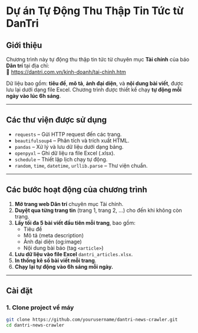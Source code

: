 #  Dự án Tự Động Thu Thập Tin Tức từ DanTri

##  Giới thiệu
Chương trình này tự động thu thập tin tức từ chuyên mục **Tài chính** của báo **Dân trí** tại địa chỉ:  
🔗 https://dantri.com.vn/kinh-doanh/tai-chinh.htm

Dữ liệu bao gồm: **tiêu đề**, **mô tả**, **ảnh đại diện**, và **nội dung bài viết**, được lưu lại dưới dạng file Excel. Chương trình được thiết kế chạy **tự động mỗi ngày vào lúc 6h sáng**.

---

##  Các thư viện được sử dụng

- `requests` – Gửi HTTP request đến các trang.
- `beautifulsoup4` – Phân tích và trích xuất HTML.
- `pandas` – Xử lý và lưu dữ liệu dưới dạng bảng.
- `openpyxl` – Ghi dữ liệu ra file Excel (.xlsx).
- `schedule` – Thiết lập lịch chạy tự động.
- `random`, `time`, `datetime`, `urllib.parse` – Thư viện chuẩn.

---

##  Các bước hoạt động của chương trình

1. **Mở trang web Dân trí** chuyên mục Tài chính.
2. **Duyệt qua từng trang tin** (trang 1, trang 2, …) cho đến khi không còn trang.
3. **Lấy tối đa 5 bài viết đầu tiên mỗi trang**, bao gồm:
   - Tiêu đề
   - Mô tả (meta description)
   - Ảnh đại diện (og:image)
   - Nội dung bài báo (tag `<article>`)
4. **Lưu dữ liệu vào file Excel** `dantri_articles.xlsx`.
5. **In thống kê số bài viết mỗi trang**.
6. **Chạy lại tự động vào 6h sáng mỗi ngày.**

---

##  Cài đặt

### 1. Clone project về máy

```bash
git clone https://github.com/yourusername/dantri-news-crawler.git
cd dantri-news-crawler
